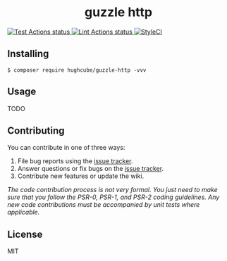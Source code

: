 <h1 align="center"> guzzle http </h1>

<p>
    <a href="https://github.com/hughcube-php/guzzle-http/actions?query=workflow%3ATest">
        <img src="https://github.com/hughcube-php/guzzle-http/workflows/Test/badge.svg" alt="Test Actions status">
    </a>
    <a href="https://github.com/hughcube-php/guzzle-http/actions?query=workflow%3ALint">
        <img src="https://github.com/hughcube-php/guzzle-http/workflows/Lint/badge.svg" alt="Lint Actions status">
    </a>
    <a href="https://styleci.io/repos/467065633">
        <img src="https://github.styleci.io/repos/467065633/shield?branch=master" alt="StyleCI">
    </a>
</p>

## Installing

```shell
$ composer require hughcube/guzzle-http -vvv
```

## Usage

TODO

## Contributing

You can contribute in one of three ways:

1. File bug reports using the [issue tracker](https://github.com/hughcube-php/package/issues).
2. Answer questions or fix bugs on the [issue tracker](https://github.com/hughcube-php/package/issues).
3. Contribute new features or update the wiki.

_The code contribution process is not very formal. You just need to make sure that you follow the PSR-0, PSR-1, and PSR-2 coding guidelines. Any new code contributions must be accompanied by unit tests where applicable._

## License

MIT
